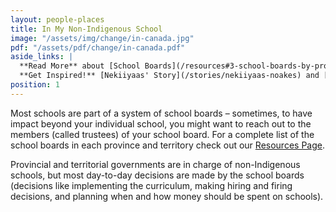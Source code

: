 ```yaml
---
layout: people-places
title: In My Non-Indigenous School
image: "/assets/img/change/in-canada.jpg"
pdf: "/assets/pdf/change/in-canada.pdf"
aside_links: |
  **Read More** about [School Boards](/resources#3-school-boards-by-province-and-territory) and how to [Organize a Protest](/strategy/organize-a-protest)<br>
  **Get Inspired!** [Nekiiyaas' Story](/stories/nekiiyaas-noakes) and [David and Travis' Story](/stories/david-shepherd-and-travis-price) 
position: 1
---
```


Most schools are part of a system of school boards – sometimes, to have impact beyond your individual school, you might want to reach out to the members (called trustees) of your school board. For a complete list of the school boards in each province and territory check out our [Resources Page](/resources).

Provincial and territorial governments are in charge of non-Indigenous schools, but most day-to-day decisions are made by the school boards (decisions like implementing the curriculum, making hiring and firing decisions, and planning when and how money should be spent on schools).

